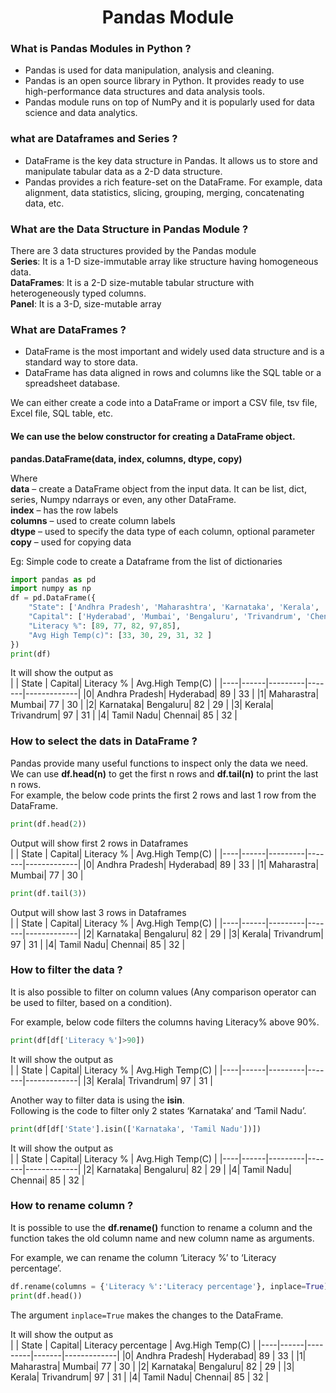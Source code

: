 <h1 align="Center"> Pandas Module</h1>

### What is **Pandas Modules** in Python ? <br>
   + Pandas is used for data manipulation, analysis and cleaning. <br>
   + Pandas is an open source library in Python. It provides ready to use high-performance data structures and data analysis tools. <br>
   + Pandas module runs on top of NumPy and it is popularly used for data science and data analytics.

### what are **Dataframes** and **Series** ? <br>
   + DataFrame is the key data structure in Pandas. It allows us to store and manipulate tabular data as a 2-D data structure. <br>
   + Pandas provides a rich feature-set on the DataFrame. For example, data alignment, data statistics, slicing, grouping, merging, concatenating data, etc.

### What are the **Data Structure** in  Pandas Module ? <br>
 
There are 3 data structures provided by the Pandas module <br>
	**Series**: It is a 1-D size-immutable array like structure having homogeneous data. <br>
	**DataFrames**: It is a 2-D size-mutable tabular structure with heterogeneously typed columns. <br>
	**Panel**: It is a 3-D, size-mutable array

### What are **DataFrames** ?

   + DataFrame is the most important and widely used data structure and is a standard way to store data.<br>
   + DataFrame has data aligned in rows and columns like the SQL table or a spreadsheet database. <br>

We can either create a code into a DataFrame or import a CSV file, tsv file, Excel file, SQL table, etc.

#### We can use the below constructor for creating a DataFrame object.<br>
**pandas.DataFrame(data, index, columns, dtype, copy)** <br>

 Where <br>
**data** – create a DataFrame object from the input data. It can be list, dict, series, Numpy ndarrays or even, any other DataFrame. <br>
**index** – has the row labels <br>
**columns** – used to create column labels <br>
**dtype** – used to specify the data type of each column, optional parameter <br>
**copy** – used for copying data

Eg: Simple code to create a Dataframe from the list of dictionaries  <br>

```python
import pandas as pd
import numpy as np
df = pd.DataFrame({
    "State": ['Andhra Pradesh', 'Maharashtra', 'Karnataka', 'Kerala', 'Tamil Nadu'],
    "Capital": ['Hyderabad', 'Mumbai', 'Bengaluru', 'Trivandrum', 'Chennai'], 
    "Literacy %": [89, 77, 82, 97,85],
    "Avg High Temp(c)": [33, 30, 29, 31, 32 ]
})
print(df) 
```

It will show the output as  <br>
| | State | Capital| Literacy %	| Avg.High Temp(C) |
|----|------|---------|-------|-------------|
|0|  Andhra Pradesh|	Hyderabad|	89	|	33 |
|1|	Maharastra|		Mumbai|			77		|	30 |
|2|	Karnataka|		Bengaluru|		82		|	29 |
|3|	Kerala|			Trivandrum|		97		|	31 |
|4|	Tamil Nadu|		Chennai|		85	|   32 |
### How to select the dats in DataFrame ?

Pandas provide many useful functions to inspect only the data we need. <br>
We can use **df.head(n)** to get the first n rows and **df.tail(n)** to print the last n rows. <br>
For example, the below code prints the first 2 rows and last 1 row from the DataFrame.

```python
print(df.head(2))
```

Output will show first 2 rows in Dataframes  <br>
| | State | Capital| Literacy %	| Avg.High Temp(C) |
|----|------|---------|-------|-------------|
|0|  Andhra Pradesh|	Hyderabad|	89	|	33 |
|1|	Maharastra|		Mumbai|			77		|	30 |


```python
print(df.tail(3))
```

Output will show last 3 rows in Dataframes  <br>
| | State | Capital| Literacy %	| Avg.High Temp(C) |
|----|------|---------|-------|-------------|
|2|	Karnataka|		Bengaluru|		82		|	29 |
|3|	Kerala|			Trivandrum|		97		|	31 |
|4|	Tamil Nadu|		Chennai|		85	|   32 |

### How to filter the data ?

It is also possible to filter on column values (Any comparison operator can be used to filter, based on a condition). <br>

For example, below code filters the columns having Literacy% above 90%.<br>

```python
print(df[df['Literacy %']>90])
```

It will show the output as  <br>
| | State | Capital| Literacy %	| Avg.High Temp(C) |
|----|------|---------|-------|-------------|
|3|	Kerala|			Trivandrum|		97		|	31 |

Another way to filter data is using the **isin**. <br>
Following is the code to filter only 2 states ‘Karnataka’ and ‘Tamil Nadu’.

```python
print(df[df['State'].isin(['Karnataka', 'Tamil Nadu'])])
```

It will show the output as  <br>
| | State | Capital| Literacy %	| Avg.High Temp(C) |
|----|------|---------|-------|-------------|
|2|	Karnataka|		Bengaluru|		82		|	29 |
|4|	Tamil Nadu|		Chennai|		85	|   32 |

### How to rename column ?

It is possible to use the **df.rename()** function to rename a column and the function takes the old column name and new column name as arguments. <br>

For example, we can rename the column ‘Literacy %’ to ‘Literacy percentage’.


```python
df.rename(columns = {'Literacy %':'Literacy percentage'}, inplace=True) 
print(df.head())
```

The argument `inplace=True` makes the changes to the DataFrame.

It will show the output as  <br>
| | State | Capital| Literacy percentage	| Avg.High Temp(C) |
|----|------|---------|-------|-------------|
|0|  Andhra Pradesh|	Hyderabad|	89	|	33 |
|1|	Maharastra|		Mumbai|			77		|	30 |
|2|	Karnataka|		Bengaluru|		82		|	29 |
|3|	Kerala|			Trivandrum|		97		|	31 |
|4|	Tamil Nadu|		Chennai|		85	|   32 |